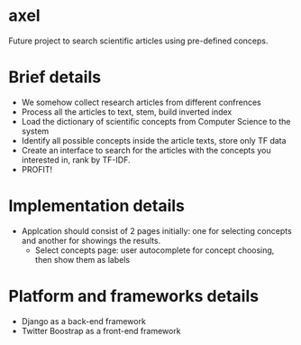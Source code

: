 axel
====

Future project to search scientific articles using pre-defined conceps.


Brief details
=============

* We somehow collect research articles from different confrences
* Process all the articles to text, stem, build inverted index
* Load the dictionary of scientific concepts from Computer Science to the system
* Identify all possible concepts inside the article texts, store only TF data
* Create an interface to search for the articles with the concepts you interested in, rank by TF-IDF.
* PROFIT!


Implementation details
======================

* Applcation should consist of 2 pages initially: one for selecting concepts and another for showings the results.
  * Select concepts page: user autocomplete for concept choosing, then show them as labels

Platform and frameworks details
===============================

* Django as a back-end framework
* Twitter Boostrap as a front-end framework